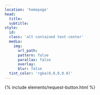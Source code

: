```yaml
---
location: 'homepage'
head:
  title:
  subtitle:
style:
  id:
  class: 'alt contained text-center'
  media:
    img:
      url_path:
      pattern: false
      parallax: false
      overlay:
      blur: false
  tint_color: 'rgba(0,0,0,0.0)'  
---
```

{% include elements/request-button.html %}

